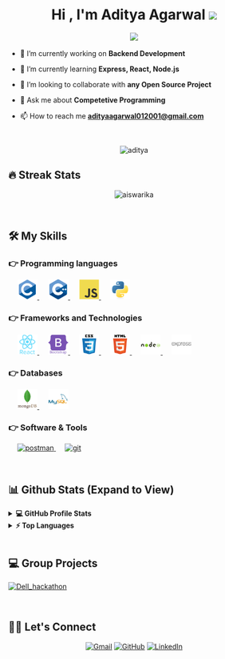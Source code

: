 <h1 align="center">Hi , I'm Aditya Agarwal <img src="https://media.giphy.com/media/hvRJCLFzcasrR4ia7z/giphy.gif" width="35"></h1>
<p align="center">
  <a href="https://github.com/DenverCoder1/readme-typing-svg"><img src="https://readme-typing-svg.herokuapp.com?lines=Computer+Engineering+Student;Problem+Solver&center=true&width=500&height=50"></a>
</p>

- 🔭 I’m currently working on **Backend Development**

- 🌱 I’m currently learning **Express, React, Node.js**

- 👯 I’m looking to collaborate with **any Open Source Project**

- 💬 Ask me about **Competetive Programming**

- 📫 How to reach me **adityaagarwal012001@gmail.com**

<!-- - ⚡ Fun fact **!false, it's funny because it's true.** -->
<br>
<p align="center"> <img src="https://komarev.com/ghpvc/?username=suniladityajatni&label=Profile%20views&color=0e75b6&style=flat" alt="aditya" /> </p>

## 🔥 Streak Stats
  <!-- <p align="center"><img src="https://codeforces-stats-api.herokuapp.com/stats?username=aditya_01&theme=1" alt="aditya"  /></p> -->
<!--   ![Github stats](https://github-readme-stats.vercel.app/api?username=sargupta&theme=highcontrast&show_icons=true&count_private=true) -->
<!-- ![Top Languages Card](https://github-readme-stats.vercel.app/api/top-langs/?username=sargupta&layout=compact) -->
<!--  ![Codeforces Stats Card](https://codeforces-stats-api.herokuapp.com/stats?username=aditya_01&theme=1) </p> -->
<p align="center"><img src="https://github-readme-streak-stats.herokuapp.com/?user=suniladityajatni&theme=algolia" alt="aiswarika"  /></p>
 <br/>

## 🛠️ My Skills

### 👉 Programming languages

<p align="left"> 
  &emsp; 
  <a href="https://www.cprogramming.com/" target="_blank"> <img src="https://raw.githubusercontent.com/devicons/devicon/master/icons/c/c-original.svg" alt="c" width="40" height="40"/> </a>
  &emsp;
  <a href="https://www.w3schools.com/cpp/" target="_blank"> <img src="https://raw.githubusercontent.com/devicons/devicon/master/icons/cplusplus/cplusplus-original.svg" alt="cplusplus" width="40" height="40"/> </a> 
  &emsp;
   <a href="https://developer.mozilla.org/en-US/docs/Web/JavaScript" target="_blank"> <img src="https://raw.githubusercontent.com/devicons/devicon/master/icons/javascript/javascript-original.svg" alt="javascript" width="40" height="40"/> </a>
  &emsp;
  <a href="https://www.python.org" target="_blank"> <img src="https://raw.githubusercontent.com/devicons/devicon/master/icons/python/python-original.svg" alt="python" width="40" height="40"/> </a>
</p>

### 👉 Frameworks and Technologies
<p align="left"> 
  &emsp; 
  <a href="https://reactjs.org/" target="_blank"> <img src="https://raw.githubusercontent.com/devicons/devicon/master/icons/react/react-original-wordmark.svg" alt="react" width="40" height="40"/> </a>  
  &emsp;
  <a href="https://getbootstrap.com" target="_blank"> <img src="https://raw.githubusercontent.com/devicons/devicon/master/icons/bootstrap/bootstrap-plain-wordmark.svg" alt="bootstrap" width="40" height="40"/> </a>
   &emsp;
  <a href="https://www.w3schools.com/css/" target="_blank"> <img src="https://raw.githubusercontent.com/devicons/devicon/master/icons/css3/css3-original-wordmark.svg" alt="css3" width="40" height="40"/> </a>
   &emsp;
  <a href="https://www.w3.org/html/" target="_blank"> <img src="https://raw.githubusercontent.com/devicons/devicon/master/icons/html5/html5-original-wordmark.svg" alt="html5" width="40" height="40"/> </a> 
  &emsp; 
   <a href="https://nodejs.org" target="_blank"> <img src="https://raw.githubusercontent.com/devicons/devicon/master/icons/nodejs/nodejs-original-wordmark.svg" alt="nodejs" width="40" height="40"/> </a>  
  &emsp;
  <a href="https://expressjs.com" target="_blank"> <img src="https://raw.githubusercontent.com/devicons/devicon/master/icons/express/express-original-wordmark.svg" alt="express" width="40" height="40"/> </a>
</p>

### 👉 Databases 
<p align="left">
  &emsp;
    <a href="https://www.mongodb.com/" target="_blank"> <img src="https://raw.githubusercontent.com/devicons/devicon/master/icons/mongodb/mongodb-original-wordmark.svg" alt="mongodb" width="40" height="40"/> </a>
  &emsp;
    <a href="https://www.mysql.com/" target="_blank"> <img src="https://raw.githubusercontent.com/devicons/devicon/master/icons/mysql/mysql-original-wordmark.svg" alt="mysql" width="40" height="40"/> </a>
 </p>
  

 ### 👉 Software & Tools
  
<p>
  &emsp;
     <a href="https://postman.com" target="_blank"> <img src="https://www.vectorlogo.zone/logos/getpostman/getpostman-icon.svg" alt="postman" width="40" height="40"/> </a> 
  &emsp;
    <a href="https://git-scm.com/" target="_blank"> <img src="https://www.vectorlogo.zone/logos/git-scm/git-scm-icon.svg" alt="git" width="40" height="40"/> </a>
</p>

<br/>

## 📊 Github Stats (Expand to View) 


<details> 
  <summary><b>💻 GitHub Profile Stats</b></summary>
  <br/>
  <p align="center">
    <a href="https://github.com/anuraghazra/github-readme-stats"><img alt="Aditya's Github Stats" src="https://github-readme-stats.vercel.app/api?username=suniladityajatni&show_icons=true&count_private=true&theme=algolia" height="192px"/></a> 
  </p>
  <br/>
    
</details>




<details>
  <summary><b>⚡ Top Languages</b></summary>
  <br/>
  
  <p align="center">
    <img src="https://github-readme-stats.vercel.app/api/top-langs?username=suniladityajatni&show_icons=true&locale=en&layout=compact&theme=algolia" alt="aditya" height="192px"/>
  </p>
 
  <br/>
  <b>Note:</b> Top languages is only a metric of the languages my public code consists of and doesn't reflect experience or skill level.
  <br/>

</details>

  <br/>
  
  ## :computer: Group Projects 
  
  <p align="left">
  <a href="https://github.com/mohit-kumar-behera/dell-hackers"><img width="282" src="https://denvercoder1-github-readme-stats.vercel.app/api/pin/?username=shubham0112&repo=Dell_hackathon&theme=algolia&bg_color=1F222E&title_color=388fe0&icon_color=F8D866&hide_border=true&show_icons=false" alt="Dell_hackathon"></a>
  </p>
  <br/>
  
## 🙋‍♀️ Let's Connect
<p align="center">
	<a href="mailto:adityaagarwal012001@gmail.com"><img src="https://img.icons8.com/bubbles/50/000000/gmail.png" alt="Gmail"/></a>
	<a href="https://github.com/suniladityajatni"><img src="https://img.icons8.com/bubbles/50/000000/github.png" alt="GitHub"/></a>
	<a href="https://www.linkedin.com/in/aditya-agarwal-6a6065214/"><img src="https://img.icons8.com/bubbles/50/000000/linkedin.png" alt="LinkedIn"/></a>

	
</p>

<!-- ## My Codeforces Stats
![Codeforces Stats Card](https://codeforces-stats-api.herokuapp.com/stats?username=aditya_01&theme=1) -->

<!-- ## Badges
[![Badge](https://cp-logo.vercel.app/codechef/aditya_0)](https://www.codechef.com/users/aditya_0) -->

<!-- ## Github Stats -->
<!-- ![bibhabasu's github stats](https://github-readme-stats.vercel.app/api?username=suniladityajatni&show_icons=true&hide_border=true&theme=dracula) -->

<!-- ## Cp stats
![alt text]( https://cp-cards.herokuapp.com?name=Aditya_Agarwal&codeforces=aditya_01&codechef=aditya_0 ) -->
<!-- <img src="https://cp-cards.herokuapp.com?name=Gennady Korotkevich&codeforces=tourist&codechef=gennady.korotkevich&atcoder=tourist"></img> -->
<!--
**suniladityajatni/suniladityajatni** is a ✨ _special_ ✨ repository because its `README.md` (this file) appears on your GitHub profile.

Here are some ideas to get you started:

- 🔭 I’m currently working on ...
- 🌱 I’m currently learning ...
- 👯 I’m looking to collaborate on ...
- 🤔 I’m looking for help with ...
- 💬 Ask me about ...
- 📫 How to reach me: ...
- 😄 Pronouns: ...
- ⚡ Fun fact: ...
-->
